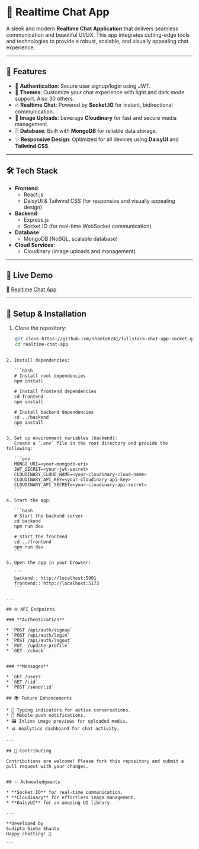 # 💬 Realtime Chat App

A sleek and modern **Realtime Chat Application** that delivers seamless communication and beautiful UI/UX. This app integrates cutting-edge tools and technologies to provide a robust, scalable, and visually appealing chat experience.

---

## 🌟 Features

- 🔐 **Authentication**: Secure user signup/login using JWT.
- 🌈 **Themes**: Customize your chat experience with light and dark mode support. Also 30 others.
- 🔥 **Realtime Chat**: Powered by **Socket.IO** for instant, bidirectional communication.
- 📸 **Image Uploads**: Leverage **Cloudinary** for fast and secure media management.
- 🗄️ **Database**: Built with **MongoDB** for reliable data storage.
- ✨ **Responsive Design**: Optimized for all devices using **DaisyUI** and **Tailwind CSS**.

---

## 🛠️ Tech Stack

- **Frontend**:
  - React.js
  - DaisyUI & Tailwind CSS (for responsive and visually appealing design)
- **Backend**:
  - Express.js
  - Socket.IO (for real-time WebSocket communication)
- **Database**:
  - MongoDB (NoSQL, scalable database)
- **Cloud Services**:
  - Cloudinary (image uploads and management)

---

## 🚀 Live Demo

🔗 [Realtime Chat App](https://your-app-link.vercel.app/)

---

## 🔧 Setup & Installation

1. Clone the repository:
   ```bash
   git clone https://github.com/shanto0241/fullstack-chat-app-socket.git
   cd realtime-chat-app
   ```

````

2. Install dependencies:

   ```bash
   # Install root dependencies
   npm install

   # Install frontend dependencies
   cd frontend
   npm install

   # Install backend dependencies
   cd ../backend
   npm install
   ```

3. Set up environment variables [backend]:
   Create a `.env` file in the root directory and provide the following:

   ```env
   MONGO_URI=<your-mongodb-uri>
   JWT_SECRET=<your-jwt-secret>
   CLOUDINARY_CLOUD_NAME=<your-cloudinary-cloud-name>
   CLOUDINARY_API_KEY=<your-cloudinary-api-key>
   CLOUDINARY_API_SECRET=<your-cloudinary-api-secret>
   ```

4. Start the app:

   ```bash
   # Start the backend server
   cd backend
   npm run dev

   # Start the frontend
   cd ../frontend
   npm run dev
   ```

5. Open the app in your browser:

   ```
   backend:: http://localhost:5001
   frontend:: http://localhost:5173
   ```

---

## 🌐 API Endpoints

### **Authentication**

* `POST /api/auth/signup`
* `POST /api/auth/login`
* `POST /api/auth/logout`
* `PUT  /update-profile`
* `GET  /check`


### **Messages**

* `GET /users`
* `GET /:id`
* `POST /send/:id`

## 📚 Future Enhancements

* 📝 Typing indicators for active conversations.
* 📱 Mobile push notifications.
* 🖼️ Inline image previews for uploaded media.
* 📊 Analytics dashboard for chat activity.

---

## 🤝 Contributing

Contributions are welcome! Please fork this repository and submit a pull request with your changes.


## ✨ Acknowledgments

* **Socket.IO** for real-time communication.
* **Cloudinary** for effortless image management.
* **DaisyUI** for an amazing UI library.

---

**Developed by
Sudipta Sinha Shanta
Happy chatting! 🎉

```
````
